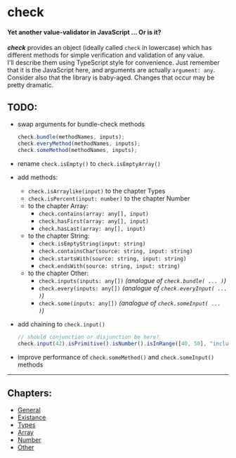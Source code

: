 # check
#### Yet another value-validator in JavaScript ... Or is it?

___check___ provides an object (ideally called `check` in lowercase) which has different methods for simple verification and validation of any value.  
I'll describe them using TypeScript style for convenience. Just remember that it is the JavaScript here, and arguments are actually `argument: any`.  
Consider also that the library is baby-aged. Changes that occur may be pretty dramatic.

## TODO:

- swap arguments for bundle-check methods  

  ```javascript
  check.bundle(methodNames, inputs);
  check.everyMethod(methodNames, inputs);
  check.someMethod(methodNames, inputs);
  ```

- rename `check.isEmpty()` to `check.isEmptyArray()`

- add methods:
  - `check.isArraylike(input)` to the chapter Types
  - `check.isPercent(input: number)` to the chapter Number
  - to the chapter Array:
    - `check.contains(array: any[], input)`
    - `check.hasFirst(array: any[], input)`
    - `check.hasLast(array: any[], input)`
  - to the chapter String:
    - `check.isEmptyString(input: string)`
    - `check.containsChar(source: string, input: string)`
    - `check.startsWith(source: string, input: string)`
    - `check.endsWith(source: string, input: string)`
  - to the chapter Other:
    - `check.inputs(inputs: any[])` _(analogue of `check.bundle( ... )`)_
    - `check.every(inputs: any[])` _(analogue of `check.everyInput( ... )`)_
    - `check.some(inputs: any[])` _(analogue of `check.someInput( ... )`)_

- add chaining to `check.input()`  

  ```javascript
  // should conjunction or disjunction be here?
  check.input(42).isPrimitive().isNumber().isInRange([40, 50], "inclusively"); // true
  ```

- improve performance of `check.someMethod()` and `check.someInput()` methods

***

## Chapters:

- [General](readme-chapters/general.md)
- [Existance](readme-chapters/existance.md)
- [Types](readme-chapters/types.md)
- [Array](readme-chapters/array.md)
- [Number](readme-chapters/number.md)
- [Other](readme-chapters/other.md)
